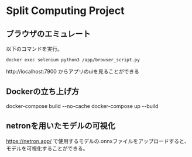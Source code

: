 # Split Computing Project

## ブラウザのエミュレート
以下のコマンドを実行。
```
docker exec selenium python3 /app/browser_script.py
```
http://localhost:7900 からアプリのuiを見ることができる

## Dockerの立ち上げ方
docker-compose build --no-cache
docker-compose up --build 

## netronを用いたモデルの可視化
https://netron.app/ で使用するモデルの.onnxファイルをアップロードすると、モデルを可視化することができる。